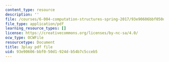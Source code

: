```yaml
---
content_type: resource
description: ''
file: /courses/6-004-computation-structures-spring-2017/93e90606bbf050d1924db54b7c5cceb5_ff2hWbJAipY.pdf
file_type: application/pdf
learning_resource_types: []
license: https://creativecommons.org/licenses/by-nc-sa/4.0/
ocw_type: OCWFile
resourcetype: Document
title: 3play pdf file
uid: 93e90606-bbf0-50d1-924d-b54b7c5cceb5
---
```

